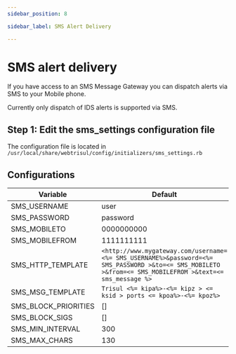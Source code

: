 ```yaml
---
sidebar_position: 8

sidebar_label: SMS Alert Delivery

---
```


# SMS alert delivery

If you have access to an SMS Message Gateway you can dispatch alerts via SMS to your Mobile phone.

Currently only dispatch of IDS alerts is supported via SMS.

## Step 1: Edit the sms_settings configuration file

The configuration file is located in  
`/usr/local/share/webtrisul/config/initializers/sms_settings.rb`

## Configurations

| Variable             | Default                                                                                                                                                  |
| -------------------- | -------------------------------------------------------------------------------------------------------------------------------------------------------- |
| SMS_USERNAME         | user                                                                                                                                                     |
| SMS_PASSWORD         | password                                                                                                                                                 |
| SMS_MOBILETO         | 0000000000                                                                                                                                               |
| SMS_MOBILEFROM       | 1111111111                                                                                                                                               |
| SMS_HTTP_TEMPLATE    | `<http://www.mygateway.com/username=<%= SMS_USERNAME%>&password=<%= SMS_PASSWORD >&to=<= SMS_MOBILETO >&from=<= SMS_MOBILEFROM >&text=<= sms_message %>` |
| SMS_MSG_TEMPLATE     | `Trisul <%= kipa%>-<%= kipz > <= ksid > ports <= kpoa%>-<%= kpoz%>`                                                                                      |
| SMS_BLOCK_PRIORITIES | []                                                                                                                                                       |
| SMS_BLOCK_SIGS       | []                                                                                                                                                       |
| SMS_MIN_INTERVAL     | 300                                                                                                                                                      |
| SMS_MAX_CHARS        | 130                                                                                                                                                      |
